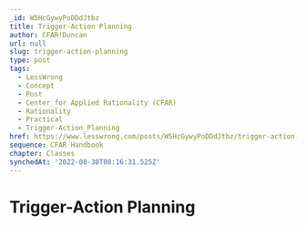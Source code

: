 ```yaml
---
_id: W5HcGywyPoDDdJtbz
title: Trigger-Action Planning
author: CFAR!Duncan
url: null
slug: trigger-action-planning
type: post
tags:
  - LessWrong
  - Concept
  - Post
  - Center_for Applied Rationality (CFAR)
  - Rationality
  - Practical
  - Trigger-Action_Planning
href: https://www.lesswrong.com/posts/W5HcGywyPoDDdJtbz/trigger-action-planning
sequence: CFAR Handbook
chapter: Classes
synchedAt: '2022-08-30T08:16:31.525Z'
---
```


# Trigger-Action Planning
